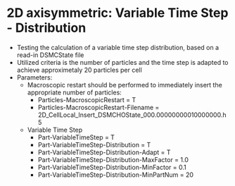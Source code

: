 # 2D axisymmetric: Variable Time Step - Distribution
* Testing the calculation of a variable time step distribution, based on a read-in DSMCState file
* Utilized criteria is the number of particles and the time step is adapted to achieve approximetaly 20 particles per cell
* Parameters:
  * Macroscopic restart should be performed to immediately insert the appropriate number of particles:
    * Particles-MacroscopicRestart = T
    * Particles-MacroscopicRestart-Filename = 2D_CellLocal_Insert_DSMCHOState_000.00000000010000000.h5
  * Variable Time Step
    * Part-VariableTimeStep = T
    * Part-VariableTimeStep-Distribution = T
    * Part-VariableTimeStep-Distribution-Adapt = T
    * Part-VariableTimeStep-Distribution-MaxFactor = 1.0
    * Part-VariableTimeStep-Distribution-MinFactor = 0.1
    * Part-VariableTimeStep-Distribution-MinPartNum = 20
